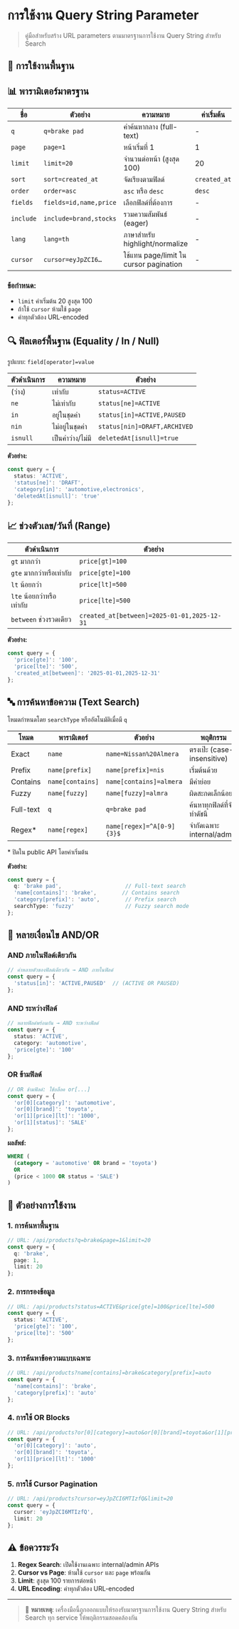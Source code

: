 # การใช้งาน Query String Parameter

> คู่มือสำหรับสร้าง URL parameters ตามมาตรฐานการใช้งาน Query String สำหรับ Search

## 🎯 การใช้งานพื้นฐาน

## 📊 พารามิเตอร์มาตรฐาน

| ชื่อ | ตัวอย่าง | ความหมาย | ค่าเริ่มต้น |
|---|---|---|---|
| `q` | `q=brake pad` | คำค้นหากลาง (full-text) | - |
| `page` | `page=1` | หน้าเริ่มที่ 1 | 1 |
| `limit` | `limit=20` | จำนวนต่อหน้า (สูงสุด 100) | 20 |
| `sort` | `sort=created_at` | จัดเรียงตามฟิลด์ | `created_at` |
| `order` | `order=asc` | `asc` หรือ `desc` | `desc` |
| `fields` | `fields=id,name,price` | เลือกฟิลด์ที่ต้องการ | - |
| `include` | `include=brand,stocks` | รวมความสัมพันธ์ (eager) | - |
| `lang` | `lang=th` | ภาษาสำหรับ highlight/normalize | - |
| `cursor` | `cursor=eyJpZCI6…` | ใช้แทน page/limit ใน cursor pagination | - |

### ข้อกำหนด:
- `limit` ค่าเริ่มต้น 20 สูงสุด 100
- ถ้าใช้ `cursor` ห้ามใช้ `page`
- ค่าทุกตัวต้อง URL-encoded

## 🔍 ฟิลเตอร์พื้นฐาน (Equality / In / Null)

รูปแบบ: `field[operator]=value`

| ตัวดำเนินการ | ความหมาย | ตัวอย่าง |
|---|---|---|
| (ว่าง) | เท่ากับ | `status=ACTIVE` |
| `ne` | ไม่เท่ากับ | `status[ne]=ACTIVE` |
| `in` | อยู่ในชุดค่า | `status[in]=ACTIVE,PAUSED` |
| `nin` | ไม่อยู่ในชุดค่า | `status[nin]=DRAFT,ARCHIVED` |
| `isnull` | เป็นค่าว่าง/ไม่มี | `deletedAt[isnull]=true` |

**ตัวอย่าง:**
```typescript
const query = {
  status: 'ACTIVE',
  'status[ne]': 'DRAFT',
  'category[in]': 'automotive,electronics',
  'deletedAt[isnull]': 'true'
};
```

## 📈 ช่วงตัวเลข/วันที่ (Range)

| ตัวดำเนินการ | ตัวอย่าง |
|---|---|
| `gt` มากกว่า | `price[gt]=100` |
| `gte` มากกว่าหรือเท่ากับ | `price[gte]=100` |
| `lt` น้อยกว่า | `price[lt]=500` |
| `lte` น้อยกว่าหรือเท่ากับ | `price[lte]=500` |
| `between` ช่วงรวดเดียว | `created_at[between]=2025-01-01,2025-12-31` |

**ตัวอย่าง:**
```typescript
const query = {
  'price[gte]': '100',
  'price[lte]': '500',
  'created_at[between]': '2025-01-01,2025-12-31'
};
```

## 🔤 การค้นหาข้อความ (Text Search)

โหมดกำหนดโดย `searchType` หรืออัตโนมัติเมื่อมี `q`

| โหมด | พารามิเตอร์ | ตัวอย่าง | พฤติกรรม |
|---|---|---|---|
| Exact | `name` | `name=Nissan%20Almera` | ตรงเป๊ะ (case-insensitive) |
| Prefix | `name[prefix]` | `name[prefix]=nis` | เริ่มต้นด้วย |
| Contains | `name[contains]` | `name[contains]=almera` | มีคำย่อย |
| Fuzzy | `name[fuzzy]` | `name[fuzzy]=almra` | ผิดสะกดเล็กน้อย |
| Full-text | `q` | `q=brake pad` | ค้นหาทุกฟิลด์ที่จัดทำดัชนี |
| Regex* | `name[regex]` | `name[regex]=^A[0-9]{3}$` | จำกัดเฉพาะ internal/admin |

\* ปิดใน public API โดยค่าเริ่มต้น

**ตัวอย่าง:**
```typescript
const query = {
  q: 'brake pad',                    // Full-text search
  'name[contains]': 'brake',        // Contains search
  'category[prefix]': 'auto',        // Prefix search
  searchType: 'fuzzy'                // Fuzzy search mode
};
```

## 🔗 หลายเงื่อนไข AND/OR

### AND ภายในฟิลด์เดียวกัน
```typescript
// ค่าหลายตัวของฟิลด์เดียวกัน → AND ภายในฟิลด์
const query = {
  'status[in]': 'ACTIVE,PAUSED'  // (ACTIVE OR PAUSED)
};
```

### AND ระหว่างฟิลด์
```typescript
// หลายฟิลด์พร้อมกัน → AND ระหว่างฟิลด์
const query = {
  status: 'ACTIVE',
  category: 'automotive',
  'price[gte]': '100'
};
```

### OR ข้ามฟิลด์
```typescript
// OR ข้ามฟิลด์: ใช้บล็อค or[...]
const query = {
  'or[0][category]': 'automotive',
  'or[0][brand]': 'toyota',
  'or[1][price][lt]': '1000',
  'or[1][status]': 'SALE'
};
```

**ผลลัพธ์:**
```sql
WHERE (
  (category = 'automotive' OR brand = 'toyota') 
  OR 
  (price < 1000 OR status = 'SALE')
)

```

## 📝 ตัวอย่างการใช้งาน

### 1. การค้นหาพื้นฐาน
```typescript
// URL: /api/products?q=brake&page=1&limit=20
const query = {
  q: 'brake',
  page: 1,
  limit: 20
};

```

### 2. การกรองข้อมูล
```typescript
// URL: /api/products?status=ACTIVE&price[gte]=100&price[lte]=500
const query = {
  status: 'ACTIVE',
  'price[gte]': '100',
  'price[lte]': '500'
};

```

### 3. การค้นหาข้อความแบบเฉพาะ
```typescript
// URL: /api/products?name[contains]=brake&category[prefix]=auto
const query = {
  'name[contains]': 'brake',
  'category[prefix]': 'auto'
};

```

### 4. การใช้ OR Blocks
```typescript
// URL: /api/products?or[0][category]=auto&or[0][brand]=toyota&or[1][price][lt]=1000
const query = {
  'or[0][category]': 'auto',
  'or[0][brand]': 'toyota',
  'or[1][price][lt]': '1000'
};

```

### 5. การใช้ Cursor Pagination
```typescript
// URL: /api/products?cursor=eyJpZCI6MTIzfQ&limit=20
const query = {
  cursor: 'eyJpZCI6MTIzfQ',
  limit: 20
};

```

## ⚠️ ข้อควรระวัง

1. **Regex Search**: เปิดใช้งานเฉพาะ internal/admin APIs
2. **Cursor vs Page**: ห้ามใช้ `cursor` และ `page` พร้อมกัน
3. **Limit**: สูงสุด 100 รายการต่อหน้า
4. **URL Encoding**: ค่าทุกตัวต้อง URL-encoded

---

> 📖 **หมายเหตุ**: เครื่องมือนี้ถูกออกแบบให้รองรับมาตรฐานการใช้งาน Query String สำหรับ Search ทุก service ให้พฤติกรรมสอดคล้องกัน

